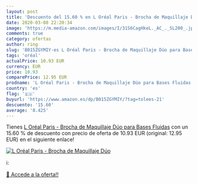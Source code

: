```yaml
---
layout: post
title: 'Descuento del 15.60 % en L Oréal Paris - Brocha de Maquillaje Dúo'
date: 2020-03-08 22:20:34
image: 'https://m.media-amazon.com/images/I/31S6CagHkeL._AC_._SL200_.jpg'
comments: true
category: ofertas
author: ring
slug: 'B015ZGYMIY-es L Oréal Paris - Brocha de Maquillaje Dúo para Bases Fluidas'
tags: 'oréal'
actualPrice: 10.93 EUR
currency: EUR
price: 10.93
comparePrice: 12.95 EUR
prodname: 'L Oréal Paris - Brocha de Maquillaje Dúo para Bases Fluidas'
country: 'es'
flag: '🇪🇸'
buyurl: 'https://www.amazon.es/dp/B015ZGYMIY/?tag=tolees-21'
descuento: '15.60'
average: '8.425'
---
```


Tienes [L Oréal Paris - Brocha de Maquillaje Dúo para Bases Fluidas](https://www.amazon.es/dp/B015ZGYMIY/?tag=tolees-21) con un 15.60 % de descuento con precio de oferta de 10.93 EUR (original: 12.95 EUR) en el siguiente enlace!

[![L Oréal Paris - Brocha de Maquillaje Dúo](https://m.media-amazon.com/images/I/31S6CagHkeL._AC_._SL200_.jpg)](https://www.amazon.es/dp/B015ZGYMIY/?tag=tolees-21)

ℹ️:


[🛒 Accede a la oferta!!](https://www.amazon.es/dp/B015ZGYMIY/?tag=tolees-21)
